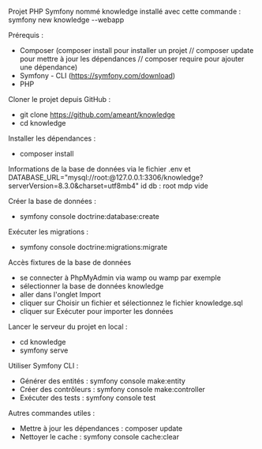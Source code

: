 Projet PHP Symfony nommé knowledge installé avec cette commande : symfony new knowledge --webapp


Prérequis :
- Composer (composer install pour installer un projet // composer update pour mettre à jour les dépendances // composer require pour ajouter une dépendance)
- Symfony - CLI (https://symfony.com/download)
- PHP


Cloner le projet depuis GitHub :
- git clone https://github.com/ameant/knowledge
- cd knowledge


Installer les dépendances :
- composer install


Informations de la base de données via le fichier .env et DATABASE_URL="mysql://root:@127.0.0.1:3306/knowledge?serverVersion=8.3.0&charset=utf8mb4"
id db : root
mdp vide


Créer la base de données :
- symfony console doctrine:database:create

Exécuter les migrations :
- symfony console doctrine:migrations:migrate


Accès fixtures de la base de données
- se connecter à PhpMyAdmin via wamp ou wamp par exemple
- sélectionner la base de données knowledge
- aller dans l'onglet Import
- cliquer sur Choisir un fichier et sélectionnez le fichier knowledge.sql
- cliquer sur Exécuter pour importer les données


Lancer le serveur du projet en local :
- cd knowledge
- symfony serve


Utiliser Symfony CLI :
- Générer des entités : symfony console make:entity
- Créer des contrôleurs : symfony console make:controller
- Exécuter des tests : symfony console test

Autres commandes utiles :
- Mettre à jour les dépendances : composer update
- Nettoyer le cache : symfony console cache:clear
